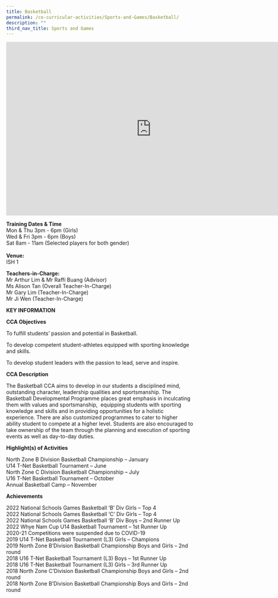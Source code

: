 ```yaml
---
title: Basketball
permalink: /co-curricular-activities/Sports-and-Games/Basketball/
description: ""
third_nav_title: Sports and Games
---
```

<iframe allowfullscreen="true" height="467" width="780" frameborder="0" src="https://docs.google.com/presentation/d/e/2PACX-1vSUwGROkaXsJTV9l_91EggG8cHcIVZEQovzRE0x6dhC1luVxdSUB7E7HRlhIhAWN65w3zuvgkLObeSX/embed?start=true&amp;loop=true&amp;delayms=5000"></iframe>

**Training Dates & Time**<br>
Mon & Thu 3pm - 6pm (Girls)<br>
Wed & Fri 3pm - 6pm (Boys)<br>
Sat 8am - 11am (Selected players for both gender)
<br><br>
**Venue:**<br>ISH 1

**Teachers-in-Charge:**<br>Mr Arthur Lim & Mr Raffi Buang (Advisor)<br>Ms Alison Tan (Overall Teacher-In-Charge)<br>Mr Gary Lim (Teacher-In-Charge)<br>Mr Ji Wen (Teacher-In-Charge)
		
		
**KEY INFORMATION**


**CCA Objectives**

To fulfill students’ passion and potential in Basketball.

To develop competent student-athletes equipped with sporting knowledge and skills.

To develop student leaders with the passion to lead, serve and inspire.

**CCA Description**

The Basketball CCA aims to develop in our students a disciplined mind, outstanding character, leadership qualities and sportsmanship. The Basketball Developmental Programme places great emphasis in inculcating them with values and sportsmanship,&nbsp; equipping students with sporting knowledge and skills and in providing opportunities for a holistic experience. There are also customized programmes to cater to higher ability student to compete at a higher level. Students are also encouraged to take ownership of the team through the planning and execution of sporting events as well as day-to-day duties.

**Highlight(s) of Activities**

North Zone B Division Basketball Championship – January<br>
U14 T-Net Basketball Tournament – June<br>
North Zone C Division Basketball Championship – July<br>
U16 T-Net Basketball Tournament – October<br>
Annual Basketball Camp – November

**Achievements**

2022 National Schools Games Basketball ‘B’ Div Girls – Top 4<br>
2022 National Schools Games Basketball ‘C’ Div Girls – Top 4<br>
2022 National Schools Games Basketball ‘B’ Div Boys – 2nd Runner Up<br>
2022 Whye Nam Cup U14 Basketball Tournament – 1st Runner Up<br>
2020-21 Competitions were suspended due to COVID-19 <br>
2019 U14 T-Net Basketball Tournament (L3) Girls – Champions  
2019 North Zone B’Division Basketball Championship Boys and Girls – 2nd round  
2018 U16 T-Net Basketball Tournament (L3) Boys – 1st Runner Up  
2018 U16 T-Net Basketball Tournament (L3) Girls – 3rd Runner Up  
2018 North Zone C’Division Basketball Championship Boys and Girls – 2nd round  
2018 North Zone B’Division Basketball Championship Boys and Girls – 2nd round